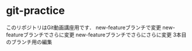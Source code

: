 # git-practice
このリポジトリはGit動画講座用です．
new-featureブランチで変更
new-featureブランチでさらに変更
new-featureブランチでさらにさらに変更
3本目のブランチ用の編集
